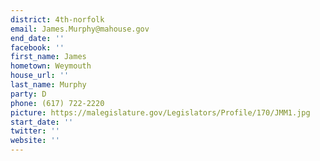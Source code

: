 ```yaml
---
district: 4th-norfolk
email: James.Murphy@mahouse.gov
end_date: ''
facebook: ''
first_name: James
hometown: Weymouth
house_url: ''
last_name: Murphy
party: D
phone: (617) 722-2220
picture: https://malegislature.gov/Legislators/Profile/170/JMM1.jpg
start_date: ''
twitter: ''
website: ''
---
```

